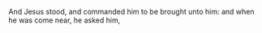 And Jesus stood, and commanded him to be brought unto him: and when he was come near, he asked him,
